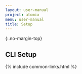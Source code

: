 ```yaml
---
layout: user-manual
project: atomix
menu: user-manual
title: Setup
---
```


{:.no-margin-top}
## CLI Setup

{% include common-links.html %}
